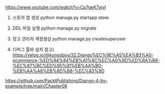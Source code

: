 https://www.youtube.com/watch?v=Cp7geK7xjyI

1. 스토어 앱 생성
   python manage.py startapp store

2. DDL 파일 실행
   python manage.py migrate

3. 장고 관리자 계정생성
   python manage.py createsuperuser

4. 디버그 툴바 설치
   참고)
   https://velog.io/@kungsboy/32.Django%EC%9E%A5%EA%B3%A0-ecommerce-%ED%94%84%EB%A1%9C%EC%A0%9D%ED%8A%B8-%EC%87%BC%ED%95%91%EB%AA%B0-%EB%AA%A8%EB%8D%B8-%EC%83%9D

https://github.com/PacktPublishing/Django-4-by-example/tree/main/Chapter08
